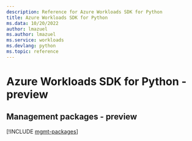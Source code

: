 ```yaml
---
description: Reference for Azure Workloads SDK for Python
title: Azure Workloads SDK for Python
ms.data: 10/20/2022
author: lmazuel
ms.author: lmazuel
ms.service: workloads
ms.devlang: python
ms.topic: reference
---
```

# Azure Workloads SDK for Python - preview

## Management packages - preview
[!INCLUDE [mgmt-packages](workloads-mgmt-index.md)]